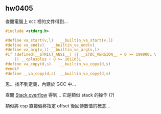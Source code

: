 hw0405
------

查閱電腦上 `GCC` 裡的文件得到...

```c
#include <stdarg.h>

#define va_start(v,l)   __builtin_va_start(v,l)
#define va_end(v)   __builtin_va_end(v)
#define va_arg(v,l) __builtin_va_arg(v,l)
#if !defined(__STRICT_ANSI__) || __STDC_VERSION__ + 0 >= 199900L \
    || __cplusplus + 0 >= 201103L
#define va_copy(d,s)    __builtin_va_copy(d,s)
#endif
#define __va_copy(d,s)  __builtin_va_copy(d,s)
```

恩... 找不到定義，內建於 GCC 中...

查閱 [Stack overflow] 得到... 它是類似 stack 的操作 (?)

類似將 esp 直接偏移指定 offset 後回傳數值的概念...

[Stack overflow]: https://stackoverflow.com/questions/23104628/technically-how-do-variadic-functions-work-how-does-printf-work
